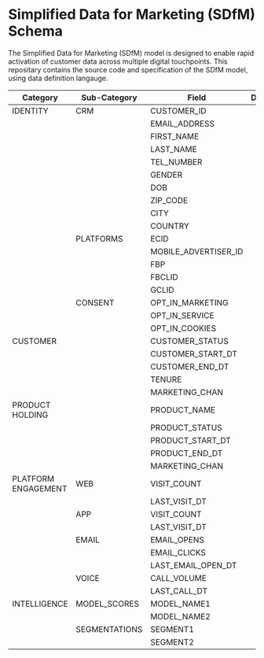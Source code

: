 # Simplified Data for Marketing (SDfM) Schema

The Simplified Data for Marketing (SDfM) model is designed to enable rapid activation of customer data across multiple digital touchpoints. This repositary contains the source code and specification of the SDfM model, using data definition langauge.

| Category            | Sub-Category  | Field                  | Description |
| ------------------- | ------------- | ---------------------- | ----------- |
| IDENTITY            | CRM           | CUSTOMER\_ID           |             |
|                     |               | EMAIL\_ADDRESS         |             |
|                     |               | FIRST\_NAME            |             |
|                     |               | LAST\_NAME             |             |
|                     |               | TEL\_NUMBER            |             |
|                     |               | GENDER                 |             |
|                     |               | DOB                    |             |
|                     |               | ZIP\_CODE              |             |
|                     |               | CITY                   |             |
|                     |               | COUNTRY                |             |
|                     | PLATFORMS     | ECID                   |             |
|                     |               | MOBILE\_ADVERTISER\_ID |             |
|                     |               | FBP                    |             |
|                     |               | FBCLID                 |             |
|                     |               | GCLID                  |             |
|                     | CONSENT       | OPT\_IN\_MARKETING     |             |
|                     |               | OPT\_IN\_SERVICE       |             |
|                     |               | OPT\_IN\_COOKIES       |             |
| CUSTOMER            |               | CUSTOMER\_STATUS       |             |
|                     |               | CUSTOMER\_START\_DT    |             |
|                     |               | CUSTOMER\_END\_DT      |             |
|                     |               | TENURE                 |             |
|                     |               | MARKETING\_CHAN        |             |
| PRODUCT HOLDING     |               | PRODUCT\_NAME          |             |
|                     |               | PRODUCT\_STATUS        |             |
|                     |               | PRODUCT\_START\_DT     |             |
|                     |               | PRODUCT\_END\_DT       |             |
|                     |               | MARKETING\_CHAN        |             |
| PLATFORM ENGAGEMENT | WEB           | VISIT\_COUNT           |             |
|                     |               | LAST\_VISIT\_DT        |             |
|                     | APP           | VISIT\_COUNT           |             |
|                     |               | LAST\_VISIT\_DT        |             |
|                     | EMAIL         | EMAIL\_OPENS           |             |
|                     |               | EMAIL\_CLICKS          |             |
|                     |               | LAST\_EMAIL\_OPEN\_DT  |             |
|                     | VOICE         | CALL\_VOLUME           |             |
|                     |               | LAST\_CALL\_DT         |             |
| INTELLIGENCE        | MODEL\_SCORES | MODEL\_NAME1           |             |
|                     |               | MODEL\_NAME2           |             |
|                     | SEGMENTATIONS | SEGMENT1               |             |
|                     |               | SEGMENT2               |             |
